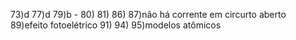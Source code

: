 
73)d
77)d 
79)b -
80)
81)
86)
87)não há corrente em circurto aberto
89)efeito fotoelétrico
91)
94)
95)modelos atômicos

